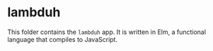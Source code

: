 # lambduh

This folder contains the `lambduh` app.
It is written in Elm, a functional language that compiles to JavaScript.
